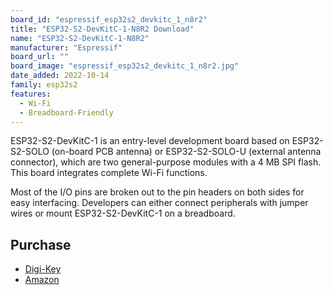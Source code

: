 ```yaml
---
board_id: "espressif_esp32s2_devkitc_1_n8r2"
title: "ESP32-S2-DevKitC-1-N8R2 Download"
name: "ESP32-S2-DevKitC-1-N8R2"
manufacturer: "Espressif"
board_url: ""
board_image: "espressif_esp32s2_devkitc_1_n8r2.jpg"
date_added: 2022-10-14
family: esp32s2
features:
  - Wi-Fi
  - Breadboard-Friendly
---
```


ESP32-S2-DevKitC-1 is an entry-level development board based on ESP32-S2-SOLO (on-board PCB antenna) or ESP32-S2-SOLO-U (external antenna connector), which are two general-purpose modules with a 4 MB SPI flash. This board integrates complete Wi-Fi functions.

Most of the I/O pins are broken out to the pin headers on both sides for easy interfacing. Developers can either connect peripherals with jumper wires or mount ESP32-S2-DevKitC-1 on a breadboard.

## Purchase

* [Digi-Key](https://www.digikey.com/en/products/detail/espressif-systems/ESP32-S2-DEVKITC-1-N8R2/16688755)
* [Amazon](https://amzn.to/3rXL5d8)

